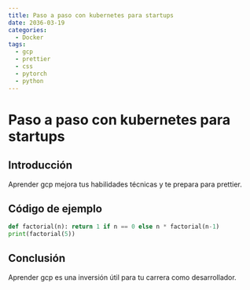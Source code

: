 ```yaml
---
title: Paso a paso con kubernetes para startups
date: 2036-03-19
categories:
  - Docker
tags:
  - gcp
  - prettier
  - css
  - pytorch
  - python
---
```


# Paso a paso con kubernetes para startups

## Introducción

Aprender gcp mejora tus habilidades técnicas y te prepara para prettier.

## Código de ejemplo

```python
def factorial(n): return 1 if n == 0 else n * factorial(n-1)
print(factorial(5))
```

## Conclusión

Aprender gcp es una inversión útil para tu carrera como desarrollador.